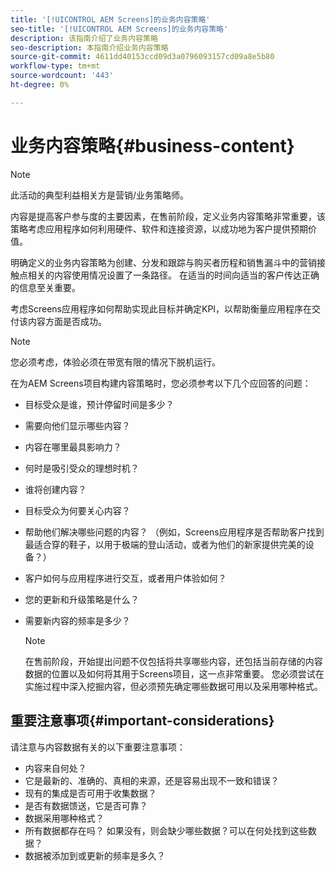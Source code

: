 ```yaml
---
title: '[!UICONTROL AEM Screens]的业务内容策略'
seo-title: '[!UICONTROL AEM Screens]的业务内容策略'
description: 该指南介绍了业务内容策略
seo-description: 本指南介绍业务内容策略
source-git-commit: 4611dd40153ccd09d3a0796093157cd09a8e5b80
workflow-type: tm+mt
source-wordcount: '443'
ht-degree: 0%

---
```



# 业务内容策略{#business-content}

>[!NOTE]
>
>此活动的典型利益相关方是营销/业务策略师。

内容是提高客户参与度的主要因素，在售前阶段，定义业务内容策略非常重要，该策略考虑应用程序如何利用硬件、软件和连接资源，以成功地为客户提供预期价值。

明确定义的业务内容策略为创建、分发和跟踪与购买者历程和销售漏斗中的营销接触点相关的内容使用情况设置了一条路径。 在适当的时间向适当的客户传达正确的信息至关重要。

考虑Screens应用程序如何帮助实现此目标并确定KPI，以帮助衡量应用程序在交付该内容方面是否成功。

>[!NOTE]
>
>您必须考虑，体验必须在带宽有限的情况下脱机运行。

在为AEM Screens项目构建内容策略时，您必须参考以下几个应回答的问题：

* 目标受众是谁，预计停留时间是多少？
* 需要向他们显示哪些内容？
* 内容在哪里最具影响力？
* 何时是吸引受众的理想时机？
* 谁将创建内容？
* 目标受众为何要关心内容？
* 帮助他们解决哪些问题的内容？ （例如，Screens应用程序是否帮助客户找到最适合穿的鞋子，以用于极端的登山活动，或者为他们的新家提供完美的设备？）
* 客户如何与应用程序进行交互，或者用户体验如何？
* 您的更新和升级策略是什么？
* 需要新内容的频率是多少？

   >[!NOTE]
   >
   >在售前阶段，开始提出问题不仅包括将共享哪些内容，还包括当前存储的内容数据的位置以及如何将其用于Screens项目，这一点非常重要。 您必须尝试在实施过程中深入挖掘内容，但必须预先确定哪些数据可用以及采用哪种格式。

## 重要注意事项{#important-considerations}

请注意与内容数据有关的以下重要注意事项：

* 内容来自何处？
* 它是最新的、准确的、真相的来源，还是容易出现不一致和错误？
* 现有的集成是否可用于收集数据？
* 是否有数据馈送，它是否可靠？
* 数据采用哪种格式？
* 所有数据都存在吗？ 如果没有，则会缺少哪些数据？可以在何处找到这些数据？
* 数据被添加到或更新的频率是多久？
